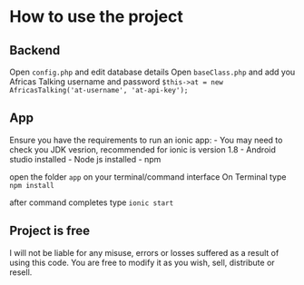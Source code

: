 # How to use the project

## Backend
Open ``config.php`` and edit database details
Open ``baseClass.php`` and add you Africas Talking username and password 
        ```
        $this->at = new AfricasTalking('at-username', 'at-api-key');
        ```


## App
Ensure you have the requirements to run an ionic app:
    - You may need to check you JDK vesrion, recommended for ionic is version 1.8
    - Android studio installed
    - Node js installed
    - npm 

open the folder ``app`` on your terminal/command interface
On Terminal type
    ```
    npm install
    ```

after command completes type
    ```
    ionic start
    ```

## Project is free
I will not be liable for any misuse, errors or losses suffered as a result of using this code. You are free to modify
it as you wish, sell, distribute or resell.


